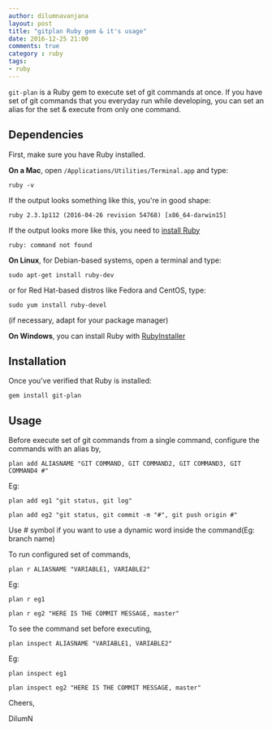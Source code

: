 ```yaml
---
author: dilumnavanjana
layout: post
title: "gitplan Ruby gem & it's usage"
date: 2016-12-25 21:00
comments: true
category : ruby
tags:
- ruby
---
```


`git-plan` is a Ruby gem to execute set of git commands at once. If you have set of git commands that you everyday run while developing, you can set an alias for the set & execute from only one command.

## Dependencies
First, make sure you have Ruby installed.

**On a Mac**, open `/Applications/Utilities/Terminal.app` and type:

    ruby -v

If the output looks something like this, you're in good shape:

    ruby 2.3.1p112 (2016-04-26 revision 54768) [x86_64-darwin15]

If the output looks more like this, you need to [install Ruby](https://www.ruby-lang.org/en/downloads/)

    ruby: command not found

**On Linux**, for Debian-based systems, open a terminal and type:

    sudo apt-get install ruby-dev

or for Red Hat-based distros like Fedora and CentOS, type:

    sudo yum install ruby-devel

(if necessary, adapt for your package manager)

**On Windows**, you can install Ruby with [RubyInstaller](http://rubyinstaller.org/downloads/)

## Installation
Once you've verified that Ruby is installed:

    gem install git-plan

## Usage

Before execute set of git commands from a single command, configure the commands with an alias by,

    plan add ALIASNAME "GIT COMMAND, GIT COMMAND2, GIT COMMAND3, GIT COMMAND4 #"

Eg:

    plan add eg1 "git status, git log"

    plan add eg2 "git status, git commit -m "#", git push origin #"

Use # symbol if you want to use a dynamic word inside the command(Eg: branch name)


To run configured set of commands,

    plan r ALIASNAME "VARIABLE1, VARIABLE2"

Eg:

    plan r eg1

    plan r eg2 "HERE IS THE COMMIT MESSAGE, master"


To see the command set before executing,

    plan inspect ALIASNAME "VARIABLE1, VARIABLE2"

Eg:

    plan inspect eg1

    plan inspect eg2 "HERE IS THE COMMIT MESSAGE, master"


Cheers,

DilumN
